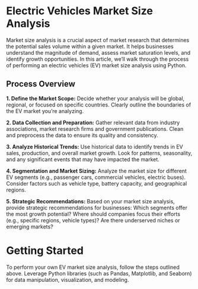 # Electric Vehicles Market Size Analysis
Market size analysis is a crucial aspect of market research that determines the potential sales volume within a given market. It helps businesses understand the magnitude of demand, assess market saturation levels, and identify growth opportunities. In this article, we’ll walk through the process of performing an electric vehicles (EV) market size analysis using Python.

## Process Overview

**1. Define the Market Scope:**
  Decide whether your analysis will be global, regional, or focused on specific countries.
  Clearly outline the boundaries of the EV market you’re analyzing.

**2. Data Collection and Preparation:**
Gather relevant data from industry associations, market research firms and government publications.
Clean and preprocess the data to ensure its quality and consistency.

**3. Analyze Historical Trends:**
Use historical data to identify trends in EV sales, production, and overall market growth.
Look for patterns, seasonality, and any significant events that may have impacted the market.

**4. Segmentation and Market Sizing:**
Analyze the market size for different EV segments (e.g., passenger cars, commercial vehicles, electric buses).
Consider factors such as vehicle type, battery capacity, and geographical regions.

**5. Strategic Recommendations:**
Based on your market size analysis, provide strategic recommendations for businesses:
  Which segments offer the most growth potential?
  Where should companies focus their efforts (e.g., specific regions, vehicle types)?
  Are there underserved niches or emerging markets?
  
# Getting Started
To perform your own EV market size analysis, follow the steps outlined above. Leverage Python libraries (such as Pandas, Matplotlib, and Seaborn) for data manipulation, visualization, and modeling.
